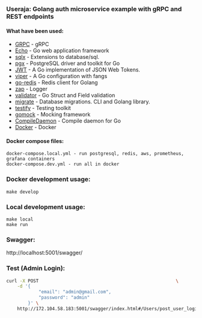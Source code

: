 ### Useraja: Golang auth microservice example with gRPC and REST endpoints

#### What have been used:
* [GRPC](https://grpc.io/) - gRPC
* [Echo](https://github.com/labstack/echo) - Go web application framework
* [sqlx](https://github.com/jmoiron/sqlx) - Extensions to database/sql.
* [pgx](https://github.com/jackc/pgx) - PostgreSQL driver and toolkit for Go
* [JWT]("https://github.com/golang-jwt/jwt") - A Go implementation of JSON Web Tokens.
* [viper](https://github.com/spf13/viper) - A Go configuration with fangs
* [go-redis](https://github.com/go-redis/redis) - Redis client for Golang
* [zap](https://github.com/uber-go/zap) - Logger
* [validator](https://github.com/go-playground/validator) - Go Struct and Field validation
* [migrate](https://github.com/golang-migrate/migrate) - Database migrations. CLI and Golang library.
* [testify](https://github.com/stretchr/testify) - Testing toolkit
* [gomock](https://github.com/golang/mock) - Mocking framework
* [CompileDaemon](https://github.com/githubnemo/CompileDaemon) - Compile daemon for Go
* [Docker](https://www.docker.com/) - Docker

#### Docker compose files:
    docker-compose.local.yml - run postgresql, redis, aws, prometheus, grafana containers
    docker-compose.dev.yml - run all in docker

### Docker development usage:
    make develop

### Local development usage:
    make local
    make run

### Swagger:

http://localhost:5001/swagger/

### Test (Admin Login):

```sh
curl -X POST                                                   \
    -d '{
        	"email": "admin@gmail.com",
        	"password": "admin"
        }' \
    http://172.104.58.183:5001/swagger/index.html#/Users/post_user_login
```

